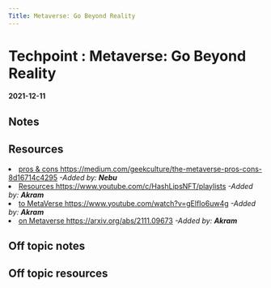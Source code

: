 ```yaml
---
Title: Metaverse: Go Beyond Reality
---
```

<h1>Techpoint : Metaverse: Go Beyond Reality</h1>
<h4>2021-12-11</h4>
<h2>Notes</h2>

<h2>Resources</h2>
<li><a href="Metaverse:">pros & cons https://medium.com/geekculture/the-metaverse-pros-cons-8d16714c4295</a><span><i> -Added by: <b>Nebu</b></i></span></li>
<li><a href="NFT">Resources https://www.youtube.com/c/HashLipsNFT/playlists</a><span><i> -Added by: <b>Akram</b></i></span></li>
<li><a href="Intro">to MetaVerse https://www.youtube.com/watch?v=gElfIo6uw4g</a><span><i> -Added by: <b>Akram</b></i></span></li>
<li><a href="Survey">on Metaverse https://arxiv.org/abs/2111.09673</a><span><i> -Added by: <b>Akram</b></i></span></li>

<h2>Off topic notes</h2>

<h2>Off topic resources</h2>

